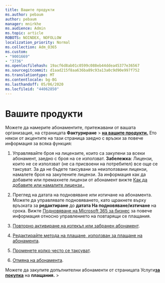 ```yaml
---
title: Вашите продукти
ms.author: pebaum
author: pebaum
manager: mnirkhe
ms.audience: Admin
ms.topic: article
ROBOTS: NOINDEX, NOFOLLOW
localization_priority: Normal
ms.collection: Adm_O365
ms.custom:
- "9001669"
- "3736"
ms.openlocfilehash: 19acf6d8ab01c0599c088eb44ddea45377e36567
ms.sourcegitcommit: d1aad215f8aa636ba89c93a13a0c9d90e997f752
ms.translationtype: MT
ms.contentlocale: bg-BG
ms.lasthandoff: 05/06/2020
ms.locfileid: "44062850"
---
```

# <a name="your-products"></a>Вашите продукти

Можете да намерите абонаментите, притежавани от вашата организация, на страницата **Фактуриране** > **[на вашите продукти.](https://go.microsoft.com/fwlink/p/?linkid=842054)** Ето някои от акцентите на тази страница заедно с връзки за повече информация за всяка функция:

1. Управлявайте броя на лицензите, които са закупени за всеки абонамент, заедно с броя на се използват.  **Забележка**: Лицензи, които не се използват (не са присвоени на потребител) все още се таксуват.  За да не бъдете таксувани за неизползвани лицензи, намалете броя на закупените лицензи. За информация как да добавите или премахнете лицензи от абонамент вижте [Как да добавите или намалите лицензи .](https://docs.microsoft.com/alchemyinsights/how-to-add-or-reduce-licenses)

2. Преглед на датата на подновяване или изтичане на абонамента.  Можете да управлявате подновяването, като щракнете върху връзката за **редактиране** до **датата На подновяване/изтичане** на срока.  Вижте [Подновяване на Microsoft 365 за бизнес](https://go.microsoft.com/fwlink/?linkid=2119216) за повече информация относно управлението на повтарящи се плащания.

3. [Повторно активиране на изтекъл или забранен абонамент](https://go.microsoft.com/fwlink/?linkid=2117519).

4. [Редактирайте метода на плащане, използван за плащане на абонамента](https://go.microsoft.com/fwlink/?linkid=2117167).

5. [Променете колко често се таксуват](https://go.microsoft.com/fwlink/?linkid=2119112).

6. [Отмяна на абонамента](https://go.microsoft.com/fwlink/?linkid=2119113).

Можете да закупите допълнителни абонаменти от страницата Услуги[**за покупка**](https://go.microsoft.com/fwlink/p/?linkid=868433) на **плащания.** > 
